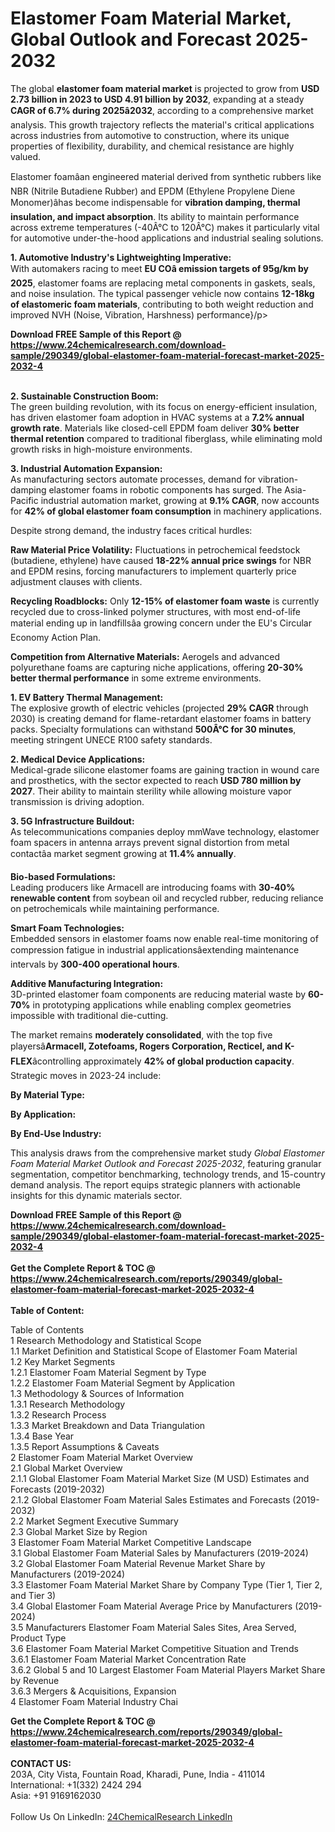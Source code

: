 <h1>Elastomer Foam Material Market, Global Outlook and Forecast 2025-2032</h1><p>The global <strong>elastomer foam material market</strong> is projected to grow from <strong>USD 2.73 billion in 2023 to USD 4.91 billion by 2032</strong>, expanding at a steady <strong>CAGR of 6.7% during 2025â2032</strong>, according to a comprehensive market analysis. This growth trajectory reflects the material's critical applications across industries from automotive to construction, where its unique properties of flexibility, durability, and chemical resistance are highly valued.</p><p>Elastomer foamâan engineered material derived from synthetic rubbers like NBR (Nitrile Butadiene Rubber) and EPDM (Ethylene Propylene Diene Monomer)âhas become indispensable for <strong>vibration damping, thermal insulation, and impact absorption</strong>. Its ability to maintain performance across extreme temperatures (-40Â°C to 120Â°C) makes it particularly vital for automotive under-the-hood applications and industrial sealing solutions.</p><p><strong>1. Automotive Industry's Lightweighting Imperative:</strong><br>
With automakers racing to meet <strong>EU COâ emission targets of 95g/km by 2025</strong>, elastomer foams are replacing metal components in gaskets, seals, and noise insulation. The typical passenger vehicle now contains <strong>12-18kg of elastomeric foam materials</strong>, contributing to both weight reduction and improved NVH (Noise, Vibration, Harshness) performance}/p&gt;

</p><div><b>Download FREE Sample of this Report @ 
            <a href="https://www.24chemicalresearch.com/download-sample/290349/global-elastomer-foam-material-forecast-market-2025-2032-4">
            https://www.24chemicalresearch.com/download-sample/290349/global-elastomer-foam-material-forecast-market-2025-2032-4</a></b></div><br><p><strong>2. Sustainable Construction Boom:</strong><br>
The green building revolution, with its focus on energy-efficient insulation, has driven elastomer foam adoption in HVAC systems at a <strong>7.2% annual growth rate</strong>. Materials like closed-cell EPDM foam deliver <strong>30% better thermal retention</strong> compared to traditional fiberglass, while eliminating mold growth risks in high-moisture environments.</p><p><strong>3. Industrial Automation Expansion:</strong><br>
As manufacturing sectors automate processes, demand for vibration-damping elastomer foams in robotic components has surged. The Asia-Pacific industrial automation market, growing at <strong>9.1% CAGR</strong>, now accounts for <strong>42% of global elastomer foam consumption</strong> in machinery applications.</p><p>Despite strong demand, the industry faces critical hurdles:</p><p><strong>Raw Material Price Volatility:</strong> Fluctuations in petrochemical feedstock (butadiene, ethylene) have caused <strong>18-22% annual price swings</strong> for NBR and EPDM resins, forcing manufacturers to implement quarterly price adjustment clauses with clients.</p><p><strong>Recycling Roadblocks:</strong> Only <strong>12-15% of elastomer foam waste</strong> is currently recycled due to cross-linked polymer structures, with most end-of-life material ending up in landfillsâa growing concern under the EU's Circular Economy Action Plan.</p><p><strong>Competition from Alternative Materials:</strong> Aerogels and advanced polyurethane foams are capturing niche applications, offering <strong>20-30% better thermal performance</strong> in some extreme environments.</p><p><strong>1. EV Battery Thermal Management:</strong><br>
The explosive growth of electric vehicles (projected <strong>29% CAGR</strong> through 2030) is creating demand for flame-retardant elastomer foams in battery packs. Specialty formulations can withstand <strong>500Â°C for 30 minutes</strong>, meeting stringent UNECE R100 safety standards.</p><p><strong>2. Medical Device Applications:</strong><br>
Medical-grade silicone elastomer foams are gaining traction in wound care and prosthetics, with the sector expected to reach <strong>USD 780 million by 2027</strong>. Their ability to maintain sterility while allowing moisture vapor transmission is driving adoption.</p><p><strong>3. 5G Infrastructure Buildout:</strong><br>
As telecommunications companies deploy mmWave technology, elastomer foam spacers in antenna arrays prevent signal distortion from metal contactâa market segment growing at <strong>11.4% annually</strong>.</p><p><strong>Bio-based Formulations:</strong><br>
	Leading producers like Armacell are introducing foams with <strong>30-40% renewable content</strong> from soybean oil and recycled rubber, reducing reliance on petrochemicals while maintaining performance.</p><p><strong>Smart Foam Technologies:</strong><br>
	Embedded sensors in elastomer foams now enable real-time monitoring of compression fatigue in industrial applicationsâextending maintenance intervals by <strong>300-400 operational hours</strong>.</p><p><strong>Additive Manufacturing Integration:</strong><br>
	3D-printed elastomer foam components are reducing material waste by <strong>60-70%</strong> in prototyping applications while enabling complex geometries impossible with traditional die-cutting.</p><p>The market remains <strong>moderately consolidated</strong>, with the top five playersâ<strong>Armacell, Zotefoams, Rogers Corporation, Recticel, and K-FLEX</strong>âcontrolling approximately <strong>42% of global production capacity</strong>. Strategic moves in 2023-24 include:</p><p><strong>By Material Type:</strong></p><p><strong>By Application:</strong></p><p><strong>By End-Use Industry:</strong></p><p>This analysis draws from the comprehensive market study <em>Global Elastomer Foam Material Market Outlook and Forecast 2025-2032</em>, featuring granular segmentation, competitor benchmarking, technology trends, and 15-country demand analysis. The report equips strategic planners with actionable insights for this dynamic materials sector.</p><div><b>Download FREE Sample of this Report @ 
            <a href="https://www.24chemicalresearch.com/download-sample/290349/global-elastomer-foam-material-forecast-market-2025-2032-4">
            https://www.24chemicalresearch.com/download-sample/290349/global-elastomer-foam-material-forecast-market-2025-2032-4</a></b></div><br><div><b>Get the Complete Report & TOC @ 
            <a href="https://www.24chemicalresearch.com/reports/290349/global-elastomer-foam-material-forecast-market-2025-2032-4">
            https://www.24chemicalresearch.com/reports/290349/global-elastomer-foam-material-forecast-market-2025-2032-4</a></b></div><br>
            <b>Table of Content:</b><p>Table of Contents<br />
1 Research Methodology and Statistical Scope<br />
1.1 Market Definition and Statistical Scope of Elastomer Foam Material<br />
1.2 Key Market Segments<br />
1.2.1 Elastomer Foam Material Segment by Type<br />
1.2.2 Elastomer Foam Material Segment by Application<br />
1.3 Methodology & Sources of Information<br />
1.3.1 Research Methodology<br />
1.3.2 Research Process<br />
1.3.3 Market Breakdown and Data Triangulation<br />
1.3.4 Base Year<br />
1.3.5 Report Assumptions & Caveats<br />
2 Elastomer Foam Material Market Overview<br />
2.1 Global Market Overview<br />
2.1.1 Global Elastomer Foam Material Market Size (M USD) Estimates and Forecasts (2019-2032)<br />
2.1.2 Global Elastomer Foam Material Sales Estimates and Forecasts (2019-2032)<br />
2.2 Market Segment Executive Summary<br />
2.3 Global Market Size by Region<br />
3 Elastomer Foam Material Market Competitive Landscape<br />
3.1 Global Elastomer Foam Material Sales by Manufacturers (2019-2024)<br />
3.2 Global Elastomer Foam Material Revenue Market Share by Manufacturers (2019-2024)<br />
3.3 Elastomer Foam Material Market Share by Company Type (Tier 1, Tier 2, and Tier 3)<br />
3.4 Global Elastomer Foam Material Average Price by Manufacturers (2019-2024)<br />
3.5 Manufacturers Elastomer Foam Material Sales Sites, Area Served, Product Type<br />
3.6 Elastomer Foam Material Market Competitive Situation and Trends<br />
3.6.1 Elastomer Foam Material Market Concentration Rate<br />
3.6.2 Global 5 and 10 Largest Elastomer Foam Material Players Market Share by Revenue<br />
3.6.3 Mergers & Acquisitions, Expansion<br />
4 Elastomer Foam Material Industry Chai</p><div><b>Get the Complete Report & TOC @ 
            <a href="https://www.24chemicalresearch.com/reports/290349/global-elastomer-foam-material-forecast-market-2025-2032-4">
            https://www.24chemicalresearch.com/reports/290349/global-elastomer-foam-material-forecast-market-2025-2032-4</a></b></div><br><b>CONTACT US:</b><br>
            203A, City Vista, Fountain Road, Kharadi, Pune, India - 411014<br>
            International: +1(332) 2424 294<br>
            Asia: +91 9169162030 <br><br>
            Follow Us On LinkedIn: <a href="https://www.linkedin.com/company/24chemicalresearch/">24ChemicalResearch LinkedIn</a>